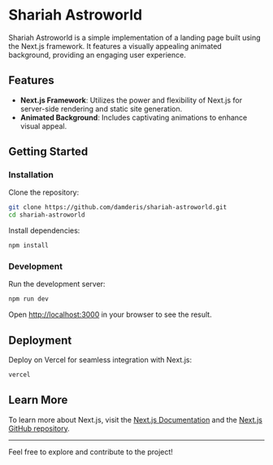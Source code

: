 # Shariah Astroworld

Shariah Astroworld is a simple implementation of a landing page built using the Next.js framework. It features a visually appealing animated background, providing an engaging user experience.

## Features

- **Next.js Framework**: Utilizes the power and flexibility of Next.js for server-side rendering and static site generation.
- **Animated Background**: Includes captivating animations to enhance visual appeal.

## Getting Started

### Installation

Clone the repository:

```bash
git clone https://github.com/damderis/shariah-astroworld.git
cd shariah-astroworld
```

Install dependencies:

```bash
npm install
```

### Development

Run the development server:

```bash
npm run dev
```

Open [http://localhost:3000](http://localhost:3000) in your browser to see the result.

## Deployment

Deploy on Vercel for seamless integration with Next.js:

```bash
vercel
```

## Learn More

To learn more about Next.js, visit the [Next.js Documentation](https://nextjs.org/docs) and the [Next.js GitHub repository](https://github.com/vercel/next.js/).

---

Feel free to explore and contribute to the project!
